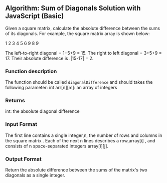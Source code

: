 ## Algorithm: Sum of Diagonals Solution with JavaScript (Basic)

Given a square matrix, calculate the absolute difference between the sums of its diagonals.
For example, the square matrix array is shown below:

1 2 3
4 5 6
9 8 9

The left-to-right diagonal = 1+5+9 = 15. The right to left diagonal = 3+5+9 = 17. Their absolute difference is .|15-17| = 2.

### Function description

The function should be called `diagonalDifference` and should takes the following parameter:
int arr[n][m]: an array of integers

### Returns

int: the absolute diagonal difference

### Input Format

The first line contains a single integer,n, the number of rows and columns in the square matrix .
Each of the next n lines describes a row,array[i] , and consists of n space-separated integers array[i][j].

### Output Format

Return the absolute difference between the sums of the matrix's two diagonals as a single integer.

